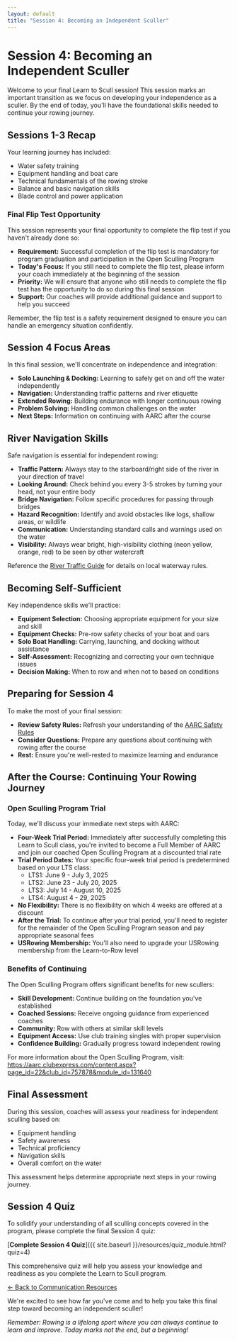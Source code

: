 ```yaml
---
layout: default
title: "Session 4: Becoming an Independent Sculler"
---
```


# Session 4: Becoming an Independent Sculler

Welcome to your final Learn to Scull session! This session marks an important transition as we focus on developing your independence as a sculler. By the end of today, you'll have the foundational skills needed to continue your rowing journey.

## Sessions 1-3 Recap

Your learning journey has included:
* Water safety training
* Equipment handling and boat care
* Technical fundamentals of the rowing stroke
* Balance and basic navigation skills
* Blade control and power application

### Final Flip Test Opportunity

This session represents your final opportunity to complete the flip test if you haven't already done so:

* **Requirement:** Successful completion of the flip test is mandatory for program graduation and participation in the Open Sculling Program
* **Today's Focus:** If you still need to complete the flip test, please inform your coach immediately at the beginning of the session
* **Priority:** We will ensure that anyone who still needs to complete the flip test has the opportunity to do so during this final session
* **Support:** Our coaches will provide additional guidance and support to help you succeed

Remember, the flip test is a safety requirement designed to ensure you can handle an emergency situation confidently.

## Session 4 Focus Areas

In this final session, we'll concentrate on independence and integration:

* **Solo Launching & Docking:** Learning to safely get on and off the water independently
* **Navigation:** Understanding traffic patterns and river etiquette
* **Extended Rowing:** Building endurance with longer continuous rowing
* **Problem Solving:** Handling common challenges on the water
* **Next Steps:** Information on continuing with AARC after the course

## River Navigation Skills

Safe navigation is essential for independent rowing:

* **Traffic Pattern:** Always stay to the starboard/right side of the river in your direction of travel
* **Looking Around:** Check behind you every 3-5 strokes by turning your head, not your entire body
* **Bridge Navigation:** Follow specific procedures for passing through bridges
* **Hazard Recognition:** Identify and avoid obstacles like logs, shallow areas, or wildlife
* **Communication:** Understanding standard calls and warnings used on the water
* **Visibility:** Always wear bright, high-visibility clothing (neon yellow, orange, red) to be seen by other watercraft

Reference the [River Traffic Guide](https://ilarsf.github.io/aarc_lts/course_materials/learner/safety/River_Traffic_Guide.html) for details on local waterway rules.

## Becoming Self-Sufficient

Key independence skills we'll practice:

* **Equipment Selection:** Choosing appropriate equipment for your size and skill
* **Equipment Checks:** Pre-row safety checks of your boat and oars
* **Solo Boat Handling:** Carrying, launching, and docking without assistance
* **Self-Assessment:** Recognizing and correcting your own technique issues
* **Decision Making:** When to row and when not to based on conditions

## Preparing for Session 4

To make the most of your final session:

* **Review Safety Rules:** Refresh your understanding of the [AARC Safety Rules](https://ilarsf.github.io/aarc_lts/src/AARC_Safety_Rules.pdf)
* **Consider Questions:** Prepare any questions about continuing with rowing after the course
* **Rest:** Ensure you're well-rested to maximize learning and endurance

## After the Course: Continuing Your Rowing Journey

### Open Sculling Program Trial

Today, we'll discuss your immediate next steps with AARC:

* **Four-Week Trial Period:** Immediately after successfully completing this Learn to Scull class, you're invited to become a Full Member of AARC and join our coached Open Sculling Program at a discounted trial rate
* **Trial Period Dates:** Your specific four-week trial period is predetermined based on your LTS class:
  - LTS1: June 9 - July 3, 2025
  - LTS2: June 23 - July 20, 2025
  - LTS3: July 14 - August 10, 2025
  - LTS4: August 4 - 29, 2025
* **No Flexibility:** There is no flexibility on which 4 weeks are offered at a discount
* **After the Trial:** To continue after your trial period, you'll need to register for the remainder of the Open Sculling Program season and pay appropriate seasonal fees
* **USRowing Membership:** You'll also need to upgrade your USRowing membership from the Learn-to-Row level

### Benefits of Continuing

The Open Sculling Program offers significant benefits for new scullers:
* **Skill Development:** Continue building on the foundation you've established
* **Coached Sessions:** Receive ongoing guidance from experienced coaches
* **Community:** Row with others at similar skill levels
* **Equipment Access:** Use club training singles with proper supervision
* **Confidence Building:** Gradually progress toward independent rowing

For more information about the Open Sculling Program, visit: https://aarc.clubexpress.com/content.aspx?page_id=22&club_id=757878&module_id=131640

## Final Assessment

During this session, coaches will assess your readiness for independent sculling based on:
* Equipment handling
* Safety awareness
* Technical proficiency
* Navigation skills
* Overall comfort on the water

This assessment helps determine appropriate next steps in your rowing journey.

## Session 4 Quiz

To solidify your understanding of all sculling concepts covered in the program, please complete the final Session 4 quiz:

[**Complete Session 4 Quiz**]({{ site.baseurl }}/resources/quiz_module.html?quiz=4)

This comprehensive quiz will help you assess your knowledge and readiness as you complete the Learn to Scull program.

[← Back to Communication Resources](index.md)

We're excited to see how far you've come and to help you take this final step toward becoming an independent sculler!

*Remember: Rowing is a lifelong sport where you can always continue to learn and improve. Today marks not the end, but a beginning!*
